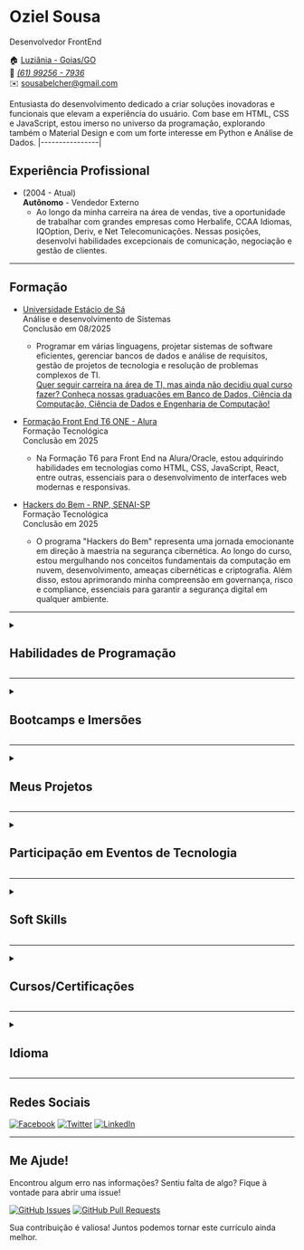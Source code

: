 # Oziel Sousa
Desenvolvedor FrontEnd

:house: [Luziânia - Goias/GO](https://maps.app.goo.gl/eoufezGsvUSJwgeu7) <br>
:iphone: [_(61) 99256 - 7936_](https://api.whatsapp.com/send?phone=551992567936&) <br> 
:envelope: sousabelcher@gmail.com

Entusiasta do desenvolvimento dedicado a criar soluções inovadoras e funcionais que elevam a experiência do usuário. Com base em HTML, CSS e JavaScript, estou imerso no universo da programação, explorando também o Material Design e com um forte interesse em Python e Análise de Dados.
|----------------|

## Experiência Profissional

* (2004 - Atual) <br>
  **Autônomo** - Vendedor Externo 
  * Ao longo da minha carreira na área de vendas, tive a oportunidade de trabalhar com grandes empresas como Herbalife, CCAA Idiomas, IQOption, Deriv, e Net Telecomunicações. Nessas posições, desenvolvi habilidades excepcionais de comunicação, negociação e gestão de clientes.
---

## Formação

* [Universidade Estácio de Sá](https://estacio.br/) <br>
  Análise e desenvolvimento de Sistemas <br>
  Conclusão em 08/2025 <br>
  * Programar em várias linguagens, projetar sistemas de software eficientes, gerenciar bancos de dados e análise de requisitos, gestão de projetos de tecnologia e resolução de problemas complexos de TI.<br>
[Quer seguir carreira na área de TI, mas ainda não decidiu qual curso fazer? Conheça nossas graduações em Banco de Dados, Ciência da Computação, Ciência de Dados e Engenharia de Computação!](https://afiliado.saberemrede.net/service/633455?sponsor=318456&campus=25672)

* [Formação Front End T6 ONE - Alura](https://cursos.alura.com.br/formacao-front-end-turma6-one) <br>
  Formação Tecnológica <br>
  Conclusão em 2025 <br>
  * Na Formação T6 para Front End na Alura/Oracle, estou adquirindo habilidades em tecnologias como HTML, CSS, JavaScript, React, entre outras, essenciais para o desenvolvimento de interfaces web modernas e responsivas.

* [Hackers do Bem - RNP, SENAI-SP](https://cursos.alura.com.br/formacao-front-end-turma6-one) <br>
 Formação Tecnológica <br>
 Conclusão em 2025 <br>
  * O programa "Hackers do Bem" representa uma jornada emocionante em direção à maestria na segurança cibernética. Ao longo do curso, estou mergulhando nos conceitos fundamentais da computação em nuvem, desenvolvimento, ameaças cibernéticas e criptografia. Além disso, estou aprimorando minha compreensão em governança, risco e compliance, essenciais para garantir a segurança digital em qualquer ambiente.

---

<details>
 
<summary><h2><strong>Habilidades de Programação</strong></h2></summary>


| Gerais                        | Front-end                       | UI Kits                        | Frameworks Front-end           | Frameworks Back-end            | Linguagens de Programação        | Banco de Dados                  | Sistemas de Controle de Versão |
| ----------------------------- | ------------------------------- | ------------------------------- | ------------------------------ | ------------------------------ | -------------------------------- | ------------------------------- | ------------------------------ |
| <img align="center" src="https://img.icons8.com/color/48/000000/source-code.png" alt="Source Code"/>        | <img align="center" src="https://img.icons8.com/color/48/000000/html-5.png" alt="HTML5"/>                           | <img align="center" src="https://cdn1.iconfinder.com/data/icons/shoes-item/64/Shoes_casual_footwear-08-48.png" alt="Shoelace"/>                      | <img align="center" src="https://img.icons8.com/color/48/000000/angularjs.png" alt="Angular"/>                      | <img align="center" src="https://img.icons8.com/color/48/000000/java-coffee-cup-logo.png" alt="Java"/>         | <img align="center" src="https://img.icons8.com/color/48/000000/java-coffee-cup-logo.png" alt="Java"/>                            | <img align="center" src="https://img.icons8.com/color/48/000000/database.png" alt="Database"/>                           | <img align="center" src="https://img.icons8.com/color/48/000000/gitlab.png" alt="Git Lab"/>                       |
| <img align="center" src="https://img.icons8.com/color/48/000000/developer.png" alt="Developer"/>  | <img align="center" src="https://img.icons8.com/ios/50/000000/markdown.png" alt="Markdown"/>                       | <img align="center" src="https://img.icons8.com/color/48/000000/material-ui.png" alt="Materialize"/>                  | <img align="center" src="https://img.icons8.com/color/48/000000/react-native.png" alt="React"/>                   | <img align="center" src="https://img.icons8.com/color/48/000000/nodejs.png" alt="Node.js"/>                         | <img align="center" src="https://img.icons8.com/color/48/000000/python.png" alt="Python"/>                                          | <img align="center" src="https://cdn2.iconfinder.com/data/icons/data-science-37/32/nosql_no_sql_database_mechanism_storage_data_science-48.png" alt="NoSQL"/>                          | <img align="center" src="https://img.icons8.com/fluent/48/000000/github.png" alt="GitHub"/>                       |
| <img align="center" src="https://img.icons8.com/color/48/000000/security-checked.png" alt="Security"/>      | <img align="center" src="https://img.icons8.com/color/48/000000/css3.png" alt="CSS3"/>         | <img align="center" src="https://img.icons8.com/color/48/000000/bootstrap.png" alt="Bootstrap"/>                  | <img align="center" src="https://img.icons8.com/color/48/000000/vue-js.png" alt="Vue.js"/>                    |                                | <img align="center" src="https://img.icons8.com/color/48/000000/typescript.png" alt="TypeScript"/>                                  | <img align="center" src="https://cdn1.iconfinder.com/data/icons/food-5-7/128/Vigor_Green-Leaf-Nature-Herb-Natural-Eco-2-48.png" alt="MangoDB"/>                      |                                |
| <img align="center" src="https://img.icons8.com/color/48/000000/ai.png" alt="AI"/>         | <img align="center" src="https://img.icons8.com/color/48/000000/sass.png" alt="Sass"/>                            |                               |                               |                                | <img align="center" src="https://img.icons8.com/color/48/000000/javascript.png" alt="JavaScript"/>                                  | <img align="center" src="https://img.icons8.com/color/48/000000/ms-powerpoint.png" alt="Power BI"/>                  |                                |
| <img align="center" src="https://cdn3.iconfinder.com/data/icons/teenyicons-outline-vol-1/15/azure-48.png" alt="Azure"/>         | <img align="center" src="https://img.icons8.com/color/48/000000/classroom.png" alt="Classroom"/>          |                               |                               |                                | <img align="center" src="https://cdn3.iconfinder.com/data/icons/letters-and-numbers-1/32/letter_R_red-48.png" alt="R"/>                                  |                               |                                |
| <img align="center" src="https://img.icons8.com/color/48/000000/cloud.png" alt="Cloud"/> | 


</details>

<hr>

<details>

<summary><h2><strong>Bootcamps e Imersões</strong></h2></summary>

<details>

<summary><h3><strong>Digital Innovation One - DIO</strong></h3></summary>

**Bootcamp Santander**  
Concluído em Outubro de 2023  
Participei do Bootcamp Santander, este programa representa uma oportunidade significativa para aprimorar ainda mais minhas habilidades ampliando meu conhecimento em diversas áreas, incluindo Java, Angular, Versionamento de Código com Git e GitHub, Lógica de Programação e outros tópicos essenciais.  
[Clique aqui para conhecer o programa.](https://web.dio.me/track/santander-bootcamp-2023-fullstack-java-angular?tab=about)  
[Clique aqui para ver as minhas certificações.](https://www.dio.me/certificate/F17AAF4F/share)

</details>

<details>

<summary><h3><strong>AI Fundamentals - DIO</strong></h3></summary>

**Microsoft Azure AI Fundamentals**  
Concluído em Março de 2024  
Adquiri conhecimentos abrangentes sobre os fundamentos da inteligência artificial na nuvem da Microsoft Azure. Aprendi sobre conceitos-chave, como machine learning, processamento de linguagem natural e visão computacional. Além disso, explorei as ferramentas e serviços oferecidos pela plataforma Azure para desenvolver e implementar soluções de IA. 
[Clique aqui para ver o certificado.](https://www.dio.me/certificate/NCKBXBMD/share)

</details>

<details>

<summary><h3><strong>Alura</strong></h3></summary>

**Imersão Dev 7° Edição**  
Concluído em 11/2023  
Participei da Imersão Dev 7ª Edição na plataforma Alura, aprimorando habilidades e construindo projetos práticos. Adquiri conhecimentos relevantes para o desenvolvimento de software, reforçando meu perfil técnico e prático na área de Programação.  
[Saiba mais sobre Imersão da Alura](https://imersao.dev/)<br>
[Certificado de Participação](https://www.linkedin.com/posts/ozzysousa_alura-imersaodev-desenvolvimentoweb-activity-7135381212876931072-xVX0?utm_source=share&utm_medium=member_desktop)

</details>

<details>
 
<summary><h3><strong>Febraban</strong></h3></summary>
 
**Imersão Cyber Academy**  
Concluído em 12/2023<br>
Estou participando do Cyber Academy promovido pelo Laboratório de Segurança Cibernética da Febraban. Este projeto de imersão oferece 40 horas de conteúdo ao vivo e gratuito, com emissão de certificado, ao longo de 10 dias. A proposta é explorar, de forma teórica e prática, conceitos essenciais na área de segurança cibernética. Aguardando ansiosamente a oportunidade de aprofundar meu conhecimento nesse campo dinâmico.<br>
[Conheça mais sobre o Cyber Academy](https://portal.febraban.org.br/noticia/4016/pt-br/)<br>
[Certificado de Participação](https://media.licdn.com/dms/image/D4D22AQGwaubhfSnFiw/feedshare-shrink_2048_1536/0/1703691898898?e=1712793600&v=beta&t=12WWfYTL0xgqQDajetUCO-x741xyfp4GJT_UgFfvVBY)

</details>

<details>
 
<summary><h3><strong>Hasgtag Treinamentos</strong></h3></summary>
 
**Intensivão de Power BI**  
Concluído em 02/2024<br>
Durante o curso Intensivão de Power BI, adquiri habilidades avançadas em análise e visualização de dados utilizando a plataforma Power BI. Aprofundei meu conhecimento na criação de relatórios dinâmicos e interativos, assim como na construção de dashboards eficazes para apresentação de informações gerenciais. Além disso, desenvolvi competências em manipulação de dados, modelagem e transformação de dados utilizando as ferramentas e recursos avançados do Power BI. Essa experiência me proporcionou uma base sólida para aplicar técnicas avançadas de análise de dados em diversos contextos profissionais.<br>
[Certificado de Participação](https://dlp.hashtagtreinamentos.com/certificado/download?ncf=Oziel%20Ribeiro%20de%20Sousa&necf=Intensiv%C3%A3o+de+Power+BI&dtcf=22%2F02%2F24&hcf=8)

</details>

</details>

<hr>


<details>

<summary><h2><strong>Meus Projetos</strong></h2></summary>

* [Pokedex](https://lnkd.in/dXA-sWGW)
* [Curriculo pelo GIThub](https://lnkd.in/diFPjD2A)
* [Dio-lab-open-source](https://github.com/ozzysousa/dio-lab-open-source)
* [DecriptorText](https://github.com/ozzysousa/Decriptor-text)
* [Praticando Front End: Challenge Portfólio](https://github.com/ozzysousa/challenge-one-portfolio-br)

</details>
<hr>

<details>

<summary><h2><strong>Participação em Eventos de Tecnologia</strong></h2></summary>

* Honrado por participar da 5ª Mostra Brasília + TI, onde mergulhei nas inovações tecnológicas e conectei-me com líderes visionários. Este foi o meu primeiro evento e ampliou meu horizonte no universo da tecnologia. <br>
[Ver Certificado de Participação](https://www.linkedin.com/posts/ozzysousa_brasiliati-networking-aprendizado-activity-7131830168750309376-CjqZ?utm_source=share&utm_medium=member_desktop)

* Participei do Seminário CCTI, CCOM e CE na Câmara dos Deputados, imerso nas discussões sobre Conectividade Transformadora. Uma experiência enriquecedora, contribuindo para meu entendimento sobre o papel crucial da tecnologia na transformação do Brasil. <br>
[Ver Certificado de Participação](https://mega.nz/file/vAFhQShL#1vj-wF42m9KqqsTg0KawghpHuYGnmayUlxkGpx_Ityg)
  
* Participante do BBDigital Week: Exploração intensiva de tecnologia, inovação e networking no Ulysses Guimarães. Adquiri insights valiosos e conexões influentes para impulsionar meu desenvolvimento profissional.<br>
[Ver Certificado de Participação](https://www.linkedin.com/posts/ozzysousa_bbdigitalweek-certificado-inova%C3%A7%C3%A3o-activity-7151736311895203840-wE9s)<br>

* Participei ativamente do webnário sobre Tecnologias Aplicadas à Educação, promovido pela Associação Brasileira de Comunicação Empresarial (ABERJ), explorando inovações e estratégias para aprimorar o ensino. Discussões enriquecedoras que ampliaram meu entendimento sobre a integração efetiva de tecnologia no ambiente educacional.<br>
[Ver Certificado de Participação](https://github.com/ozzysousa/Curriculo/blob/master/CERTIFICADOS/Webn%C3%A1rio%20-%20Tecnologias%20Aplicadas%20a%20Educa%C3%A7%C3%A3o..pdf)
<br>


</details>
<hr>

<details>

<summary><h2><strong>Soft Skills</strong></h2></summary>

<table>
  <tr>
    <td><strong style="color: blue;">Comunicação:</strong></td>
    <td>Habilidade de expressar ideias de forma clara e eficaz, tanto verbalmente quanto por escrito.</td>
  </tr>
  <tr>
    <td><strong style="color: blue;">Trabalho em Equipe:</strong></td>
    <td>Capacidade de colaborar e trabalhar harmoniosamente em grupos para atingir objetivos comuns.</td>
  </tr>
  <tr>
    <td><strong style="color: blue;">Resolução de Conflitos:</strong></td>
    <td>Habilidade de lidar com conflitos de maneira construtiva e encontrar soluções para problemas interpessoais.</td>
  </tr>
  <tr>
    <td><strong style="color: blue;">Criatividade:</strong></td>
    <td>Capacidade de pensar de forma inovadora, encontrar soluções criativas para problemas e gerar novas ideias.</td>
  </tr>
  <tr>
    <td><strong style="color: blue;">Adaptabilidade:</strong></td>
    <td>Flexibilidade para se ajustar a mudanças, aprender rapidamente e lidar bem com situações imprevistas.</td>
  </tr>
  <tr>
    <td><strong style="color: blue;">Gestão do Tempo:</strong></td>
    <td>Capacidade de organizar e priorizar tarefas de maneira eficiente para otimizar a produtividade.</td>
  </tr>
</table>


</details>
<hr>


<details>

<summary><h2><strong>Cursos/Certificações</strong></h2></summary>

* Curso Git e Github para iniciantes (DIO / [Certificado](https://www.dio.me/certificate/7C1D6909/share)<br>
* Análise de dados com Power BI (Microsoft / [Certificado](https://media.licdn.com/dms/image/D4D22AQFwt_x0TJmpNA/feedshare-shrink_800/0/1694639900593?e=1698278400&v=beta&t=E_6_EeWaqwTRuDPV3RivL_nSa0ptqjGcFdWN61lPoTw)<br>
* AI no Azure (Microsoft / [Certificado](https://media.licdn.com/dms/image/D4D22AQG45wCvPGOolA/feedshare-shrink_800/0/1694141603655?e=1698278400&v=beta&t=HGQTSFzidObdx17uo4sTT-n6BVjtZFEKSsArWFerXNw)
* AWS - Grupo O BoticárioAWS - Grupo O Boticário
* Analise de dados - Escola do trabalhador4.0
* IA no AZURE - Escola do trabalhador4.0
* Desenvolvimento de software - Cubos Academy
* Linguagem R - FGV
* Lógica de Programação - Innovare
* Primeiros Passos com o Microsoft 365 Copilot
* RPACertificate_iUPath
* Web Designer-Fundação Bradesco
  <br>
<h2><strong>Certificações</strong></h2>

* Java Programmer - Fundação Bradesco

* Certified Application Developer - HTML - Mimo

* Certified Application Python - Mimo

* Managing Project Stakeholders - National Association of State Boards of Accountancy (NASBA)
  
* EXPRESSION BLEND - Fundação Bradesco
  
* Segurança da Informação - Universidade de Brasília
  
* Tecnologia da Informação e Comunicação - SESI - Serviço Social da Indústria
  
* Lógica de Programação - SESI - Serviço Social da Indústria
  
* English certificate - EF Standard English Test (EF SET)

</details>
<hr>

<details>

<summary><h2><strong>Idioma</strong></h2></summary>

* Inglês Nível B1, compreendo as questões principais, entendo, escrevo e falo frases simples do idioma.
  
[_Clique aqui para ver meus progessos no DUOLINGO_](https://media.licdn.com/dms/image/D4D22AQFbf0DdR9HAyQ/feedshare-shrink_800/0/1690831380456?e=1698278400&v=beta&t=dzrCzWvBJZITtCUn0G9umhXXALlb8i-e57LAe4TuQWA)<br>
[_Clique aqui para ver meus progessos ENGLISH NO CODE._](https://media.licdn.com/dms/image/C4D22AQG-AU9ojNV90g/feedshare-shrink_800/0/1663295820148?e=1698278400&v=beta&t=Jw_95fP5ePFFVIESmMKrfhcoLjPjXx-HEX7ZvXnmmcY)<br>
[_Clique aqui para ver meus progessos BY ELSA SPEAK._](https://media.licdn.com/dms/image/D4D22AQFwfr_pClQfMg/feedshare-shrink_800/0/1684770912977?e=1698278400&v=beta&t=XnAzlNUcEF5fQBrPyKo5aVOlyhsA0lnmVci4-iM7LDM)<br>

</details>
<hr>


## Redes Sociais

[![Facebook](https://img.icons8.com/color/48/000000/facebook-new.png)](https://www.facebook.com/sousabelcher) [![Twitter](https://img.icons8.com/color/48/000000/twitter--v1.png)](https://twitter.com/sousabelcher) [![LinkedIn](https://img.icons8.com/color/48/000000/linkedin.png)](https://www.linkedin.com/in/ozzysousa)

---


## Me Ajude!

Encontrou algum erro nas informações? Sentiu falta de algo? Fique à vontade para abrir uma issue!

[![GitHub Issues](https://img.shields.io/github/issues/ozzysousa/seu-repositorio)](https://github.com/ozzysousa/seu-repositorio/issues)
[![GitHub Pull Requests](https://img.shields.io/github/issues-pr/ozzysousa/seu-repositorio)](https://github.com/ozzysousa/seu-repositorio/pulls)

Sua contribuição é valiosa! Juntos podemos tornar este currículo ainda melhor.

